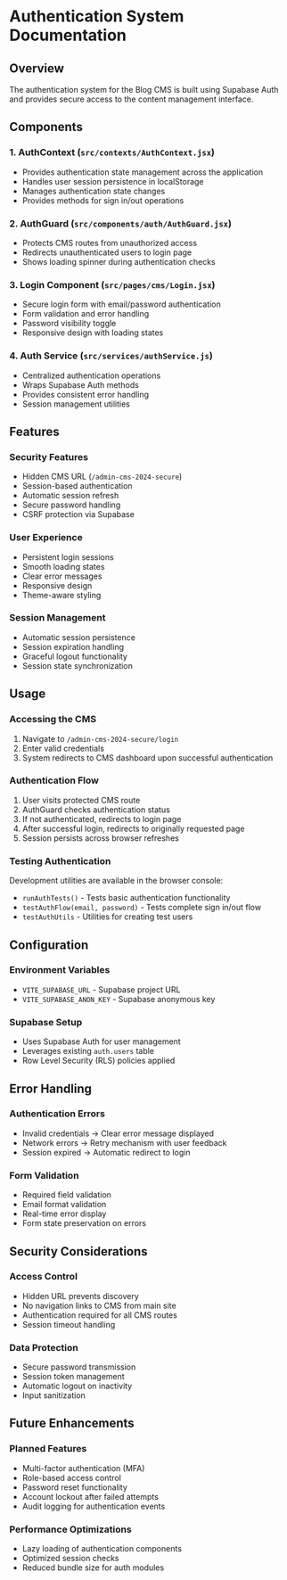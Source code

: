 # Authentication System Documentation

## Overview

The authentication system for the Blog CMS is built using Supabase Auth and provides secure access to the content management interface.

## Components

### 1. AuthContext (`src/contexts/AuthContext.jsx`)
- Provides authentication state management across the application
- Handles user session persistence in localStorage
- Manages authentication state changes
- Provides methods for sign in/out operations

### 2. AuthGuard (`src/components/auth/AuthGuard.jsx`)
- Protects CMS routes from unauthorized access
- Redirects unauthenticated users to login page
- Shows loading spinner during authentication checks

### 3. Login Component (`src/pages/cms/Login.jsx`)
- Secure login form with email/password authentication
- Form validation and error handling
- Password visibility toggle
- Responsive design with loading states

### 4. Auth Service (`src/services/authService.js`)
- Centralized authentication operations
- Wraps Supabase Auth methods
- Provides consistent error handling
- Session management utilities

## Features

### Security Features
- Hidden CMS URL (`/admin-cms-2024-secure`)
- Session-based authentication
- Automatic session refresh
- Secure password handling
- CSRF protection via Supabase

### User Experience
- Persistent login sessions
- Smooth loading states
- Clear error messages
- Responsive design
- Theme-aware styling

### Session Management
- Automatic session persistence
- Session expiration handling
- Graceful logout functionality
- Session state synchronization

## Usage

### Accessing the CMS
1. Navigate to `/admin-cms-2024-secure/login`
2. Enter valid credentials
3. System redirects to CMS dashboard upon successful authentication

### Authentication Flow
1. User visits protected CMS route
2. AuthGuard checks authentication status
3. If not authenticated, redirects to login page
4. After successful login, redirects to originally requested page
5. Session persists across browser refreshes

### Testing Authentication
Development utilities are available in the browser console:
- `runAuthTests()` - Tests basic authentication functionality
- `testAuthFlow(email, password)` - Tests complete sign in/out flow
- `testAuthUtils` - Utilities for creating test users

## Configuration

### Environment Variables
- `VITE_SUPABASE_URL` - Supabase project URL
- `VITE_SUPABASE_ANON_KEY` - Supabase anonymous key

### Supabase Setup
- Uses Supabase Auth for user management
- Leverages existing `auth.users` table
- Row Level Security (RLS) policies applied

## Error Handling

### Authentication Errors
- Invalid credentials → Clear error message displayed
- Network errors → Retry mechanism with user feedback
- Session expired → Automatic redirect to login

### Form Validation
- Required field validation
- Email format validation
- Real-time error display
- Form state preservation on errors

## Security Considerations

### Access Control
- Hidden URL prevents discovery
- No navigation links to CMS from main site
- Authentication required for all CMS routes
- Session timeout handling

### Data Protection
- Secure password transmission
- Session token management
- Automatic logout on inactivity
- Input sanitization

## Future Enhancements

### Planned Features
- Multi-factor authentication (MFA)
- Role-based access control
- Password reset functionality
- Account lockout after failed attempts
- Audit logging for authentication events

### Performance Optimizations
- Lazy loading of authentication components
- Optimized session checks
- Reduced bundle size for auth modules